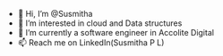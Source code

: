 - 👋 Hi, I’m @Susmitha
- 👀 I’m interested in cloud and Data structures
- 🌱 I’m currently a software engineer in Accolite Digital
- 📫 Reach me on LinkedIn(Susmitha P L)

<!---
Susmitha-Accolite/Susmitha-Accolite is a ✨ special ✨ repository because its `README.md` (this file) appears on your GitHub profile.
You can click the Preview link to take a look at your changes.
--->

